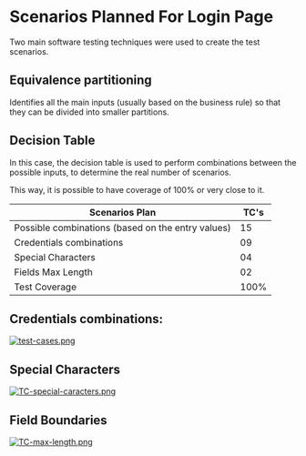 # Scenarios Planned For Login Page
Two main software testing techniques were used to create the test scenarios.

## Equivalence partitioning
Identifies all the main inputs (usually based on the business rule) so that they can be divided into smaller partitions.

## Decision Table
In this case, the decision table is used to perform combinations between the possible inputs, to determine the real number of scenarios.

This way, it is possible to have coverage of 100% or very close to it.

| Scenarios Plan                                               | TC's |
|--------------------------------------------------------------|-------|
| Possible combinations (based on the entry values)	           |   15  |
| Credentials combinations	                                   |   09  |
| Special Characters                                           |   04  |
| Fields Max Length                                            |   02  |
| Test Coverage	                                               | 100%  |

## Credentials combinations:
[![test-cases.png](https://i.postimg.cc/d1kQXxH2/test-cases.png)](https://postimg.cc/dkFKZ4K3)

## Special Characters
[![TC-special-caracters.png](https://i.postimg.cc/W19cm7N0/TC-special-caracters.png)](https://postimg.cc/XryP4dyv)


## Field Boundaries
[![TC-max-length.png](https://i.postimg.cc/yYfCzTMW/TC-max-length.png)](https://postimg.cc/nCQP4qct)

